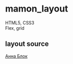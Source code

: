 # mamon_layout
HTML5, CSS3  
Flex, grid

## layout source
[Анна Блок](https://www.youtube.com/watch?v=EC4dNavbzwA)